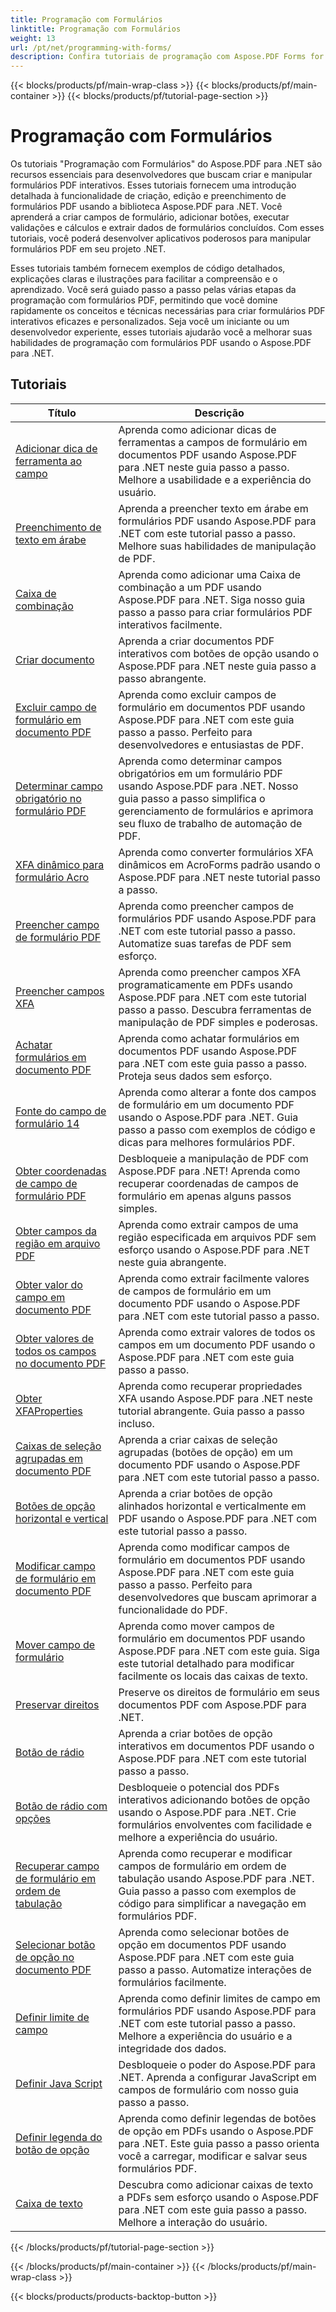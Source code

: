```yaml
---
title: Programação com Formulários
linktitle: Programação com Formulários
weight: 13
url: /pt/net/programming-with-forms/
description: Confira tutoriais de programação com Aspose.PDF Forms for .NET para criar e gerenciar formulários interativos em seus arquivos PDF.
---
```


{{< blocks/products/pf/main-wrap-class >}}
{{< blocks/products/pf/main-container >}}
{{< blocks/products/pf/tutorial-page-section >}}

# Programação com Formulários

Os tutoriais "Programação com Formulários" do Aspose.PDF para .NET são recursos essenciais para desenvolvedores que buscam criar e manipular formulários PDF interativos. Esses tutoriais fornecem uma introdução detalhada à funcionalidade de criação, edição e preenchimento de formulários PDF usando a biblioteca Aspose.PDF para .NET. Você aprenderá a criar campos de formulário, adicionar botões, executar validações e cálculos e extrair dados de formulários concluídos. Com esses tutoriais, você poderá desenvolver aplicativos poderosos para manipular formulários PDF em seu projeto .NET.

Esses tutoriais também fornecem exemplos de código detalhados, explicações claras e ilustrações para facilitar a compreensão e o aprendizado. Você será guiado passo a passo pelas várias etapas da programação com formulários PDF, permitindo que você domine rapidamente os conceitos e técnicas necessárias para criar formulários PDF interativos eficazes e personalizados. Seja você um iniciante ou um desenvolvedor experiente, esses tutoriais ajudarão você a melhorar suas habilidades de programação com formulários PDF usando o Aspose.PDF para .NET.

## Tutoriais
| Título | Descrição |
| --- | --- | 
| [Adicionar dica de ferramenta ao campo](./add-tooltip-to-field/) | Aprenda como adicionar dicas de ferramentas a campos de formulário em documentos PDF usando Aspose.PDF para .NET neste guia passo a passo. Melhore a usabilidade e a experiência do usuário. |  
| [Preenchimento de texto em árabe](./arabic-text-filling/) | Aprenda a preencher texto em árabe em formulários PDF usando Aspose.PDF para .NET com este tutorial passo a passo. Melhore suas habilidades de manipulação de PDF. |  
| [Caixa de combinação](./combo-box/) | Aprenda como adicionar uma Caixa de combinação a um PDF usando Aspose.PDF para .NET. Siga nosso guia passo a passo para criar formulários PDF interativos facilmente. |  
| [Criar documento](./create-doc/) | Aprenda a criar documentos PDF interativos com botões de opção usando o Aspose.PDF para .NET neste guia passo a passo abrangente. |  
| [Excluir campo de formulário em documento PDF](./delete-form-field/) | Aprenda como excluir campos de formulário em documentos PDF usando Aspose.PDF para .NET com este guia passo a passo. Perfeito para desenvolvedores e entusiastas de PDF. |  
| [Determinar campo obrigatório no formulário PDF](./determine-required-field/) | Aprenda como determinar campos obrigatórios em um formulário PDF usando Aspose.PDF para .NET. Nosso guia passo a passo simplifica o gerenciamento de formulários e aprimora seu fluxo de trabalho de automação de PDF. |  
| [XFA dinâmico para formulário Acro](./dynamic-xfa-to-acro-form/) | Aprenda como converter formulários XFA dinâmicos em AcroForms padrão usando o Aspose.PDF para .NET neste tutorial passo a passo. |  
| [Preencher campo de formulário PDF](./fill-form-field/) | Aprenda como preencher campos de formulários PDF usando Aspose.PDF para .NET com este tutorial passo a passo. Automatize suas tarefas de PDF sem esforço. |  
| [Preencher campos XFA](./fill-xfafields/) | Aprenda como preencher campos XFA programaticamente em PDFs usando Aspose.PDF para .NET com este tutorial passo a passo. Descubra ferramentas de manipulação de PDF simples e poderosas. |  
| [Achatar formulários em documento PDF](./flatten-forms/) | Aprenda como achatar formulários em documentos PDF usando Aspose.PDF para .NET com este guia passo a passo. Proteja seus dados sem esforço. |  
| [Fonte do campo de formulário 14](./form-field-font-14/) | Aprenda como alterar a fonte dos campos de formulário em um documento PDF usando o Aspose.PDF para .NET. Guia passo a passo com exemplos de código e dicas para melhores formulários PDF. |  
| [Obter coordenadas de campo de formulário PDF](./get-coordinates/) | Desbloqueie a manipulação de PDF com Aspose.PDF para .NET! Aprenda como recuperar coordenadas de campos de formulário em apenas alguns passos simples. |  
| [Obter campos da região em arquivo PDF](./get-fields-from-region/) | Aprenda como extrair campos de uma região especificada em arquivos PDF sem esforço usando o Aspose.PDF para .NET neste guia abrangente. |  
| [Obter valor do campo em documento PDF](./get-value-from-field/) | Aprenda como extrair facilmente valores de campos de formulário em um documento PDF usando o Aspose.PDF para .NET com este tutorial passo a passo. |  
| [Obter valores de todos os campos no documento PDF](./get-values-from-all-fields/) | Aprenda como extrair valores de todos os campos em um documento PDF usando o Aspose.PDF para .NET com este guia passo a passo. |  
| [Obter XFAProperties](./get-xfaproperties/) | Aprenda como recuperar propriedades XFA usando Aspose.PDF para .NET neste tutorial abrangente. Guia passo a passo incluso. |  
| [Caixas de seleção agrupadas em documento PDF](./grouped-check-boxes/) | Aprenda a criar caixas de seleção agrupadas (botões de opção) em um documento PDF usando o Aspose.PDF para .NET com este tutorial passo a passo. |  
| [Botões de opção horizontal e vertical](./horizontally-and-vertically-radio-buttons/) | Aprenda a criar botões de opção alinhados horizontal e verticalmente em PDF usando o Aspose.PDF para .NET com este tutorial passo a passo. |  
| [Modificar campo de formulário em documento PDF](./modify-form-field/) | Aprenda como modificar campos de formulário em documentos PDF usando Aspose.PDF para .NET com este guia passo a passo. Perfeito para desenvolvedores que buscam aprimorar a funcionalidade do PDF. |  
| [Mover campo de formulário](./move-form-field/) | Aprenda como mover campos de formulário em documentos PDF usando Aspose.PDF para .NET com este guia. Siga este tutorial detalhado para modificar facilmente os locais das caixas de texto. |  
| [Preservar direitos](./preserve-rights/) | Preserve os direitos de formulário em seus documentos PDF com Aspose.PDF para .NET. |  
| [Botão de rádio](./radio-button/) | Aprenda a criar botões de opção interativos em documentos PDF usando o Aspose.PDF para .NET com este tutorial passo a passo. |  
| [Botão de rádio com opções](./radio-button-with-options/) | Desbloqueie o potencial dos PDFs interativos adicionando botões de opção usando o Aspose.PDF para .NET. Crie formulários envolventes com facilidade e melhore a experiência do usuário. |  
| [Recuperar campo de formulário em ordem de tabulação](./retrieve-form-field-in-tab-order/) | Aprenda como recuperar e modificar campos de formulário em ordem de tabulação usando Aspose.PDF para .NET. Guia passo a passo com exemplos de código para simplificar a navegação em formulários PDF. |  
| [Selecionar botão de opção no documento PDF](./select-radio-button/) | Aprenda como selecionar botões de opção em documentos PDF usando Aspose.PDF para .NET com este guia passo a passo. Automatize interações de formulários facilmente. |  
| [Definir limite de campo](./set-field-limit/) | Aprenda como definir limites de campo em formulários PDF usando Aspose.PDF para .NET com este tutorial passo a passo. Melhore a experiência do usuário e a integridade dos dados. |  
| [Definir Java Script](./set-java-script/) | Desbloqueie o poder do Aspose.PDF para .NET. Aprenda a configurar JavaScript em campos de formulário com nosso guia passo a passo. |  
| [Definir legenda do botão de opção](./set-radio-button-caption/) | Aprenda como definir legendas de botões de opção em PDFs usando o Aspose.PDF para .NET. Este guia passo a passo orienta você a carregar, modificar e salvar seus formulários PDF. |  
| [Caixa de texto](./text-box/) | Descubra como adicionar caixas de texto a PDFs sem esforço usando o Aspose.PDF para .NET com este guia passo a passo. Melhore a interação do usuário. |  
{{< /blocks/products/pf/tutorial-page-section >}}

{{< /blocks/products/pf/main-container >}}
{{< /blocks/products/pf/main-wrap-class >}}

{{< blocks/products/products-backtop-button >}}
